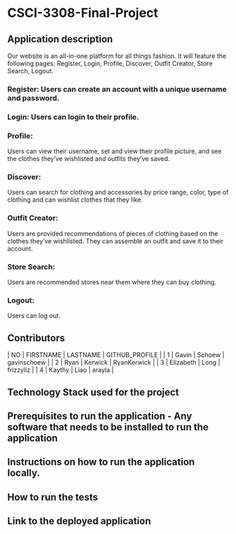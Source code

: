 # CSCI-3308-Final-Project

## Application description
Our website is an all-in-one platform for all things fashion. It will feature the following pages: Register, Login, Profile, Discover, Outfit Creator, Store Search, Logout.
### Register: Users can create an account with a unique username and password.
### Login: Users can login to their profile.
### Profile: 
Users can view their username, set and view their profile picture, and see the clothes they’ve wishlisted and outfits they’ve saved.
### Discover: 
Users can search for clothing and accessories by price range, color, type of clothing and can wishlist clothes that they like.
### Outfit Creator: 
Users are provided recommendations of pieces of clothing based on the clothes they’ve wishlisted. They can assemble an outfit and save it to their account.
### Store Search: 
Users are recommended stores near them where they can buy clothing.
### Logout: 
Users can log out.


## Contributors

| NO | FIRSTNAME | LASTNAME | GITHUB_PROFILE |
| 1  | Gavin     | Schoew   | gavinschoew    |
| 2  | Ryan      | Kerwick  | RyanKerwick    |
| 3  | Elizabeth | Long     | frizzyliz      |
| 4  | Kaythy    | Liao     | arayla         |

## Technology Stack used for the project

## Prerequisites to run the application - Any software that needs to be installed to run the application

## Instructions on how to run the application locally.

## How to run the tests

## Link to the deployed application
